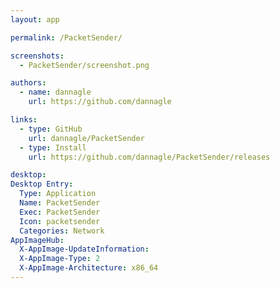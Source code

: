 ```yaml
---
layout: app

permalink: /PacketSender/

screenshots:
  - PacketSender/screenshot.png

authors:
  - name: dannagle
    url: https://github.com/dannagle

links:
  - type: GitHub
    url: dannagle/PacketSender
  - type: Install
    url: https://github.com/dannagle/PacketSender/releases

desktop:
Desktop Entry:
  Type: Application
  Name: PacketSender
  Exec: PacketSender
  Icon: packetsender
  Categories: Network
AppImageHub:
  X-AppImage-UpdateInformation: 
  X-AppImage-Type: 2
  X-AppImage-Architecture: x86_64
---
```

